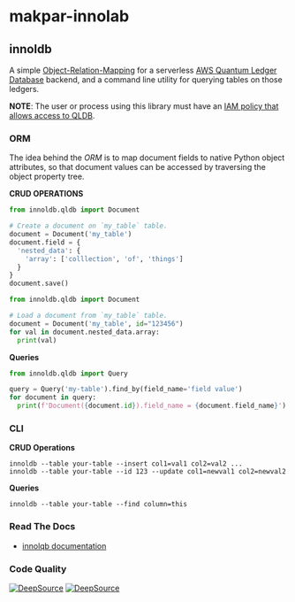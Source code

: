 # makpar-innolab

## innoldb

A simple [Object-Relation-Mapping](https://en.wikipedia.org/wiki/Object%E2%80%93relational_mapping) for a serverless [AWS Quantum Ledger Database](https://docs.aws.amazon.com/qldb/latest/developerguide/what-is.html) backend, and a command line utility for querying tables on those ledgers.

**NOTE**: The user or process using this library must have an [IAM policy that allows access to QLDB](https://docs.aws.amazon.com/qldb/latest/developerguide/security-iam.html).


### ORM

The idea behind the *ORM* is to map document fields to native Python object attributes, so that document values can be accessed by traversing the object property tree.

**CRUD OPERATIONS**

```python
from innoldb.qldb import Document

# Create a document on `my_table` table.
document = Document('my_table')
document.field = {
  'nested_data': {
    'array': ['colllection', 'of', 'things']
  }
}
document.save()
```

```python
from innoldb.qldb import Document

# Load a document from `my_table` table.
document = Document('my_table', id="123456")
for val in document.nested_data.array:
  print(val)
```

**Queries**
```python
from innoldb.qldb import Query

query = Query('my-table').find_by(field_name='field value')
for document in query:
  print(f'Document({document.id}).field_name = {document.field_name}')
```

### CLI

**CRUD Operations**
```shell
innoldb --table your-table --insert col1=val1 col2=val2 ...
innoldb --table your-table --id 123 --update col1=newval1 col2=newval2
```

**Queries**
```shell
innoldb --table your-table --find column=this
```

### Read The Docs

- [innolqb documentation](https://makpar-innovation-laboratory.github.io/innoldb/)

### Code Quality

[![DeepSource](https://deepsource.io/gh/Makpar-Innovation-Laboratory/innoldb.svg/?label=active+issues&show_trend=true&token=0yUpU0SKBmqEg7qNHU2C65C6)](https://deepsource.io/gh/Makpar-Innovation-Laboratory/innoldb/?ref=repository-badge)
[![DeepSource](https://deepsource.io/gh/Makpar-Innovation-Laboratory/innoldb.svg/?label=resolved+issues&show_trend=true&token=0yUpU0SKBmqEg7qNHU2C65C6)](https://deepsource.io/gh/Makpar-Innovation-Laboratory/innoldb/?ref=repository-badge)
